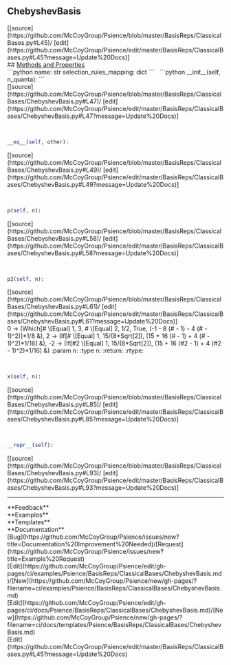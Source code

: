 ## <a id="Psience.BasisReps.ClassicalBases.ChebyshevBasis">ChebyshevBasis</a> 

<div class="docs-source-link" markdown="1">
[[source](https://github.com/McCoyGroup/Psience/blob/master/BasisReps/ClassicalBases.py#L45)/
[edit](https://github.com/McCoyGroup/Psience/edit/master/BasisReps/ClassicalBases.py#L45?message=Update%20Docs)]
</div>









<div class="collapsible-section">
 <div class="collapsible-section collapsible-section-header" markdown="1">
## <a class="collapse-link" data-toggle="collapse" href="#methods" markdown="1"> Methods and Properties</a> <a class="float-right" data-toggle="collapse" href="#methods"><i class="fa fa-chevron-down"></i></a>
 </div>
 <div class="collapsible-section collapsible-section-body collapse show" id="methods" markdown="1">
 ```python
name: str
selection_rules_mapping: dict
```
<a id="Psience.BasisReps.ClassicalBases.ChebyshevBasis.__init__" class="docs-object-method">&nbsp;</a> 
```python
__init__(self, n_quanta): 
```
<div class="docs-source-link" markdown="1">
[[source](https://github.com/McCoyGroup/Psience/blob/master/BasisReps/ClassicalBases/ChebyshevBasis.py#L47)/
[edit](https://github.com/McCoyGroup/Psience/edit/master/BasisReps/ClassicalBases/ChebyshevBasis.py#L47?message=Update%20Docs)]
</div>


<a id="Psience.BasisReps.ClassicalBases.ChebyshevBasis.__eq__" class="docs-object-method">&nbsp;</a> 
```python
__eq__(self, other): 
```
<div class="docs-source-link" markdown="1">
[[source](https://github.com/McCoyGroup/Psience/blob/master/BasisReps/ClassicalBases/ChebyshevBasis.py#L49)/
[edit](https://github.com/McCoyGroup/Psience/edit/master/BasisReps/ClassicalBases/ChebyshevBasis.py#L49?message=Update%20Docs)]
</div>


<a id="Psience.BasisReps.ClassicalBases.ChebyshevBasis.p" class="docs-object-method">&nbsp;</a> 
```python
p(self, n): 
```
<div class="docs-source-link" markdown="1">
[[source](https://github.com/McCoyGroup/Psience/blob/master/BasisReps/ClassicalBases/ChebyshevBasis.py#L58)/
[edit](https://github.com/McCoyGroup/Psience/edit/master/BasisReps/ClassicalBases/ChebyshevBasis.py#L58?message=Update%20Docs)]
</div>


<a id="Psience.BasisReps.ClassicalBases.ChebyshevBasis.p2" class="docs-object-method">&nbsp;</a> 
```python
p2(self, n): 
```
<div class="docs-source-link" markdown="1">
[[source](https://github.com/McCoyGroup/Psience/blob/master/BasisReps/ClassicalBases/ChebyshevBasis.py#L61)/
[edit](https://github.com/McCoyGroup/Psience/edit/master/BasisReps/ClassicalBases/ChebyshevBasis.py#L61?message=Update%20Docs)]
</div>
0  -> (Which[# \[Equal] 1, 3, # \[Equal] 2, 1/2,
True, (-1 - 8 (# - 1) - 4 (# - 1)^2)]*1/8 &),
2  -> (If[# \[Equal] 1,
15/(8*Sqrt[2]), (15 + 16 (# - 1) + 4 (# - 1)^2)*1/16] &),
-2 -> (If[#2 \[Equal] 1,
15/(8*Sqrt[2]), (15 + 16 (#2 - 1) + 4 (#2 - 1)^2)*1/16] &)
:param n:
:type n:
:return:
:rtype:


<a id="Psience.BasisReps.ClassicalBases.ChebyshevBasis.x" class="docs-object-method">&nbsp;</a> 
```python
x(self, n): 
```
<div class="docs-source-link" markdown="1">
[[source](https://github.com/McCoyGroup/Psience/blob/master/BasisReps/ClassicalBases/ChebyshevBasis.py#L85)/
[edit](https://github.com/McCoyGroup/Psience/edit/master/BasisReps/ClassicalBases/ChebyshevBasis.py#L85?message=Update%20Docs)]
</div>


<a id="Psience.BasisReps.ClassicalBases.ChebyshevBasis.__repr__" class="docs-object-method">&nbsp;</a> 
```python
__repr__(self): 
```
<div class="docs-source-link" markdown="1">
[[source](https://github.com/McCoyGroup/Psience/blob/master/BasisReps/ClassicalBases/ChebyshevBasis.py#L93)/
[edit](https://github.com/McCoyGroup/Psience/edit/master/BasisReps/ClassicalBases/ChebyshevBasis.py#L93?message=Update%20Docs)]
</div>
 </div>
</div>












---


<div markdown="1" class="text-secondary">
<div class="container">
  <div class="row">
   <div class="col" markdown="1">
**Feedback**   
</div>
   <div class="col" markdown="1">
**Examples**   
</div>
   <div class="col" markdown="1">
**Templates**   
</div>
   <div class="col" markdown="1">
**Documentation**   
</div>
   <div class="col" markdown="1">
   
</div>
   <div class="col" markdown="1">
   
</div>
   <div class="col" markdown="1">
   
</div>
</div>
  <div class="row">
   <div class="col" markdown="1">
[Bug](https://github.com/McCoyGroup/Psience/issues/new?title=Documentation%20Improvement%20Needed)/[Request](https://github.com/McCoyGroup/Psience/issues/new?title=Example%20Request)   
</div>
   <div class="col" markdown="1">
[Edit](https://github.com/McCoyGroup/Psience/edit/gh-pages/ci/examples/Psience/BasisReps/ClassicalBases/ChebyshevBasis.md)/[New](https://github.com/McCoyGroup/Psience/new/gh-pages/?filename=ci/examples/Psience/BasisReps/ClassicalBases/ChebyshevBasis.md)   
</div>
   <div class="col" markdown="1">
[Edit](https://github.com/McCoyGroup/Psience/edit/gh-pages/ci/docs/Psience/BasisReps/ClassicalBases/ChebyshevBasis.md)/[New](https://github.com/McCoyGroup/Psience/new/gh-pages/?filename=ci/docs/templates/Psience/BasisReps/ClassicalBases/ChebyshevBasis.md)   
</div>
   <div class="col" markdown="1">
[Edit](https://github.com/McCoyGroup/Psience/edit/master/BasisReps/ClassicalBases.py#L45?message=Update%20Docs)   
</div>
   <div class="col" markdown="1">
   
</div>
   <div class="col" markdown="1">
   
</div>
   <div class="col" markdown="1">
   
</div>
</div>
</div>
</div>